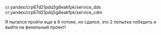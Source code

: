 cr.yandex/crp67d21pdq5g8eakfpk/service_dds
cr.yandex/crp67d21pdq5g8eakfpk/service_cdm

Я пытался пройти еще в 6 потоке, но сдался, это 2 попытка победить и выйти на финальный проект!


